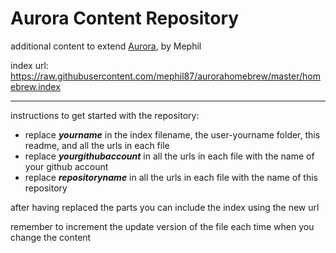 # Aurora Content Repository
additional content to extend [Aurora](https://aurorabuilder.com/), by Mephil

index url: https://raw.githubusercontent.com/mephil87/aurorahomebrew/master/homebrew.index

---

instructions to get started with the repository:

- replace ***yourname*** in the index filename, the user-yourname folder, this readme, and all the urls in each file
- replace ***yourgithubaccount*** in all the urls in each file with the name of your github account
- replace ***repositoryname*** in all the urls in each file with the name of this repository

after having replaced the parts you can include the index using the new url

remember to increment the update version of the file each time when you change the content
